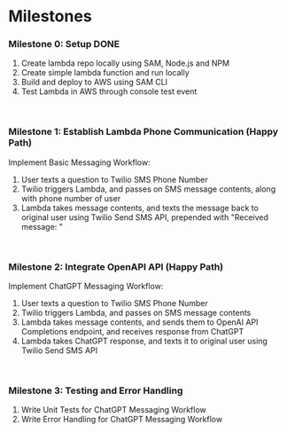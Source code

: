 # **Milestones** 



### **Milestone 0: Setup** DONE

1. Create lambda repo locally using SAM, Node.js and NPM
2. Create simple lambda function and run locally
3. Build and deploy to AWS using SAM CLI
4. Test Lambda in AWS through console test event

&nbsp;

### **Milestone 1: Establish Lambda Phone Communication (Happy Path)**

  Implement Basic Messaging Workflow: 
  1. User texts a question to Twilio SMS Phone Number
  2. Twilio triggers Lambda, and passes on SMS message contents, along with phone number of user
  3. Lambda takes message contents, and texts the message back to original user using Twilio Send SMS API, prepended with "Received message: "

&nbsp;


### **Milestone 2: Integrate OpenAPI API (Happy Path)**

Implement ChatGPT Messaging Workflow:
  1. User texts a question to Twilio SMS Phone Number
  2. Twilio triggers Lambda, and passes on SMS message contents
  3. Lambda takes message contents, and sends them to OpenAI API Completions endpoint, and receives response from ChatGPT
  4. Lambda takes ChatGPT response, and texts it to original user using Twilio Send SMS API

&nbsp;


### **Milestone 3: Testing and Error Handling**

1. Write Unit Tests for ChatGPT Messaging Workflow
2. Write Error Handling for ChatGPT Messaging Workflow


